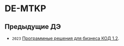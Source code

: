 # DE-MTKP

## Предыдущие ДЭ

- `2023` [Программные решения для бизнеса КОД 1.2](https://github.com/BosenkoTM/DE-MTKP-2023). 
